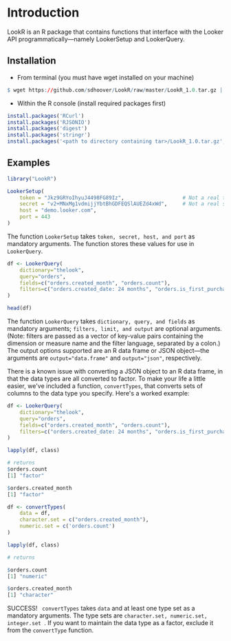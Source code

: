 Introduction
================

LookR is an R package that contains functions that interface with the Looker API programmatically—namely LookerSetup and LookerQuery.

Installation
------------

* From terminal (you must have wget installed on your machine)
```R
$ wget https://github.com/sdhoover/LookR/raw/master/LookR_1.0.tar.gz | tar zx
```

* Within the R console (install required packages first)
```R 
install.packages('RCurl')
install.packages('RJSONIO')
install.packages('digest')
install.packages('stringr')
install.packages('<path to directory containing tar>/LookR_1.0.tar.gz', repos = NULL, type = 'source')
```

Examples
------------

```R
library("LookR")

LookerSetup(
	token = "Jkz9GRYoIhyuJ4498FG89Iz",     	 	         # Not a real token
	secret = "v2+MNxMg1vdmijjYbtBhGDFEQSlAUEZd4xWd",     # Not a real secret
	host = "demo.looker.com", 
	port = 443
)
```

The function ```LookerSetup``` takes ```token, secret, host, and port``` as mandatory arguments. The function stores these values for use in ```LookerQuery```.

```R
df <- LookerQuery(
 	dictionary="thelook", 
 	query="orders", 
 	fields=c("orders.created_month", "orders.count"), 
 	filters=c("orders.created_date: 24 months", "orders.is_first_purchase: Yes")
)

head(df)
```
The function ```LookerQuery``` takes ```dictionary, query, and fields``` as mandatory arguments; ```filters, limit, and output``` are optional arguments. (Note: filters are passed as a vector of key-value pairs containing the dimension or measure name and the filter language, separated by a colon.) The output options supported are an R data frame or JSON object—the arguments are ```output="data.frame"``` and ```output="json"```, respectively.

There is a known issue with converting a JSON object to an R data frame, in that the data types are all converted to factor. To make your life a little easier, we've included a function, ``` convertTypes ```, that converts sets of columns to the data type you specify. Here's a worked example:
```R
df <- LookerQuery(
 	dictionary="thelook", 
 	query="orders", 
 	fields=c("orders.created_month", "orders.count"), 
 	filters=c("orders.created_date: 24 months", "orders.is_first_purchase: Yes")
)

lapply(df, class)

# returns
$orders.count
[1] "factor"

$orders.created_month
[1] "factor"

df <- convertTypes(
 	data = df, 
 	character.set = c("orders.created_month"), 
 	numeric.set = c('orders.count')
)

lapply(df, class)

# returns

$orders.count
[1] "numeric"

$orders.created_month
[1] "character"
```
SUCCESS! ``` convertTypes``` takes ```data``` and at least one type set as a mandatory arguments. The type sets are ```character.set, numeric.set, integer.set ```. If you want to maintain the data type as a factor, exclude it from the ```convertType``` function.
